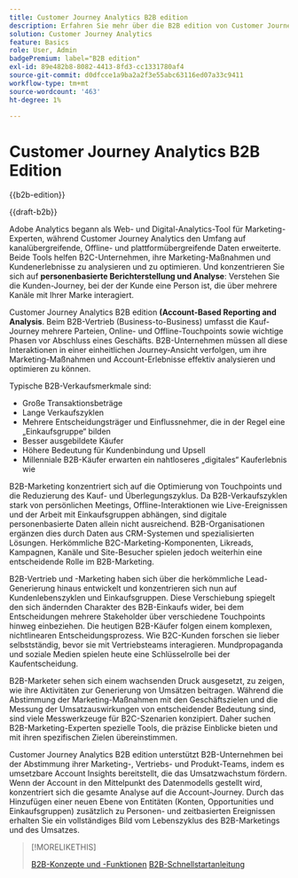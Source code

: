 ```yaml
---
title: Customer Journey Analytics B2B edition
description: Erfahren Sie mehr über die B2B edition von Customer Journey Analytics.
solution: Customer Journey Analytics
feature: Basics
role: User, Admin
badgePremium: label="B2B edition"
exl-id: 89e482b8-8082-4413-8fd3-cc1331780af4
source-git-commit: d0dfcce1a9ba2a2f3e55abc63116ed07a33c9411
workflow-type: tm+mt
source-wordcount: '463'
ht-degree: 1%

---
```



# Customer Journey Analytics B2B Edition

{{b2b-edition}}

{{draft-b2b}}

Adobe Analytics begann als Web- und Digital-Analytics-Tool für Marketing-Experten, während Customer Journey Analytics den Umfang auf kanalübergreifende, Offline- und plattformübergreifende Daten erweiterte.  Beide Tools helfen B2C-Unternehmen, ihre Marketing-Maßnahmen und Kundenerlebnisse zu analysieren und zu optimieren. Und konzentrieren Sie sich auf **personenbasierte Berichterstellung und Analyse**: Verstehen Sie die Kunden-Journey, bei der der Kunde eine Person ist, die über mehrere Kanäle mit Ihrer Marke interagiert.

Customer Journey Analytics B2B edition **(Account-Based Reporting and Analysis**. Beim B2B-Vertrieb (Business-to-Business) umfasst die Kauf-Journey mehrere Parteien, Online- und Offline-Touchpoints sowie wichtige Phasen vor Abschluss eines Geschäfts. B2B-Unternehmen müssen all diese Interaktionen in einer einheitlichen Journey-Ansicht verfolgen, um ihre Marketing-Maßnahmen und Account-Erlebnisse effektiv analysieren und optimieren zu können.

Typische B2B-Verkaufsmerkmale sind:

* Große Transaktionsbeträge
* Lange Verkaufszyklen
* Mehrere Entscheidungsträger und Einflussnehmer, die in der Regel eine „Einkaufsgruppe“ bilden
* Besser ausgebildete Käufer
* Höhere Bedeutung für Kundenbindung und Upsell
* Millenniale B2B-Käufer erwarten ein nahtloseres „digitales“ Kauferlebnis wie

B2B-Marketing konzentriert sich auf die Optimierung von Touchpoints und die Reduzierung des Kauf- und Überlegungszyklus. Da B2B-Verkaufszyklen stark von persönlichen Meetings, Offline-Interaktionen wie Live-Ereignissen und der Arbeit mit Einkaufsgruppen abhängen, sind digitale personenbasierte Daten allein nicht ausreichend. B2B-Organisationen ergänzen dies durch Daten aus CRM-Systemen und spezialisierten Lösungen. Herkömmliche B2C-Marketing-Komponenten, Likreads, Kampagnen, Kanäle und Site-Besucher spielen jedoch weiterhin eine entscheidende Rolle im B2B-Marketing.

B2B-Vertrieb und -Marketing haben sich über die herkömmliche Lead-Generierung hinaus entwickelt und konzentrieren sich nun auf Kundenlebenszyklen und Einkaufsgruppen. Diese Verschiebung spiegelt den sich ändernden Charakter des B2B-Einkaufs wider, bei dem Entscheidungen mehrere Stakeholder über verschiedene Touchpoints hinweg einbeziehen. Die heutigen B2B-Käufer folgen einem komplexen, nichtlinearen Entscheidungsprozess. Wie B2C-Kunden forschen sie lieber selbstständig, bevor sie mit Vertriebsteams interagieren. Mundpropaganda und soziale Medien spielen heute eine Schlüsselrolle bei der Kaufentscheidung.

B2B-Marketer sehen sich einem wachsenden Druck ausgesetzt, zu zeigen, wie ihre Aktivitäten zur Generierung von Umsätzen beitragen.  Während die Abstimmung der Marketing-Maßnahmen mit den Geschäftszielen und die Messung der Umsatzauswirkungen von entscheidender Bedeutung sind, sind viele Messwerkzeuge für B2C-Szenarien konzipiert. Daher suchen B2B-Marketing-Experten spezielle Tools, die präzise Einblicke bieten und mit ihren spezifischen Zielen übereinstimmen.

Customer Journey Analytics B2B edition unterstützt B2B-Unternehmen bei der Abstimmung ihrer Marketing-, Vertriebs- und Produkt-Teams, indem es umsetzbare Account Insights bereitstellt, die das Umsatzwachstum fördern. Wenn der Account in den Mittelpunkt des Datenmodells gestellt wird, konzentriert sich die gesamte Analyse auf die Account-Journey. Durch das Hinzufügen einer neuen Ebene von Entitäten (Konten, Opportunities und Einkaufsgruppen) zusätzlich zu Personen- und zeitbasierten Ereignissen erhalten Sie ein vollständiges Bild vom Lebenszyklus des B2B-Marketings und des Umsatzes.


>[!MORELIKETHIS]
>
>[B2B-Konzepte und -Funktionen](cja-b2b-concepts-features.md)
>[B2B-Schnellstartanleitung](cja-b2b-quick-start-guide.md)
>
